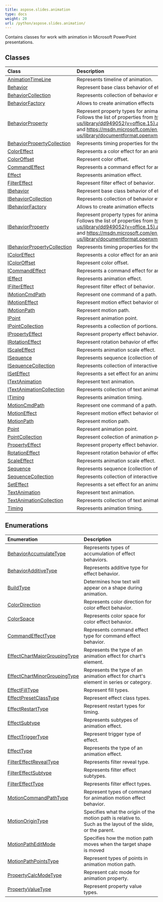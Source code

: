 ```yaml
---
title: aspose.slides.animation
type: docs
weight: 20
url: /python/aspose.slides.animation/
---
```



Contains classes for work with animation in Microsoft PowerPoint presentations.

## **Classes**
|**Class**|**Description**|
| :- | :- |
|[AnimationTimeLine](/python/aspose.slides.animation/animationtimeline/)|Represents timeline of animation.|
|[Behavior](/python/aspose.slides.animation/behavior/)|Represent base class behavior of effect.|
|[BehaviorCollection](/python/aspose.slides.animation/behaviorcollection/)|Represents collection of behavior effects.|
|[BehaviorFactory](/python/aspose.slides.animation/behaviorfactory/)|Allows to create animation effects|
|[BehaviorProperty](/python/aspose.slides.animation/behaviorproperty/)|Represent property types for animation behavior.<br/>            Follows the list of properties from https://msdn.microsoft.com/en-us/library/dd949052(v=office.15).aspx<br/>            and https://msdn.microsoft.com/en-us/library/documentformat.openxml.presentation.attributename(v=office.15).aspx|
|[BehaviorPropertyCollection](/python/aspose.slides.animation/behaviorpropertycollection/)|Represents timing properties for the effect behavior.|
|[ColorEffect](/python/aspose.slides.animation/coloreffect/)|Represents a color effect for an animation behavior.|
|[ColorOffset](/python/aspose.slides.animation/coloroffset/)|Represent color offset.|
|[CommandEffect](/python/aspose.slides.animation/commandeffect/)|Represents a command effect for an animation behavior.|
|[Effect](/python/aspose.slides.animation/effect/)|Represents animation effect.|
|[FilterEffect](/python/aspose.slides.animation/filtereffect/)|Represent filter effect of behavior.|
|[IBehavior](/python/aspose.slides.animation/ibehavior/)|Represent base class behavior of effect.|
|[IBehaviorCollection](/python/aspose.slides.animation/ibehaviorcollection/)|Represents collection of behavior effects.|
|[IBehaviorFactory](/python/aspose.slides.animation/ibehaviorfactory/)|Allows to create animation effects|
|[IBehaviorProperty](/python/aspose.slides.animation/ibehaviorproperty/)|Represent property types for animation behavior.<br/>            Follows the list of properties from https://msdn.microsoft.com/en-us/library/dd949052(v=office.15).aspx<br/>            and https://msdn.microsoft.com/en-us/library/documentformat.openxml.presentation.attributename(v=office.15).aspx|
|[IBehaviorPropertyCollection](/python/aspose.slides.animation/ibehaviorpropertycollection/)|Represents timing properties for the effect behavior.|
|[IColorEffect](/python/aspose.slides.animation/icoloreffect/)|Represents a color effect for an animation behavior.|
|[IColorOffset](/python/aspose.slides.animation/icoloroffset/)|Represent color offset.|
|[ICommandEffect](/python/aspose.slides.animation/icommandeffect/)|Represents a command effect for an animation behavior.|
|[IEffect](/python/aspose.slides.animation/ieffect/)|Represents animation effect.|
|[IFilterEffect](/python/aspose.slides.animation/ifiltereffect/)|Represent filter effect of behavior.|
|[IMotionCmdPath](/python/aspose.slides.animation/imotioncmdpath/)|Represent one command of a path.|
|[IMotionEffect](/python/aspose.slides.animation/imotioneffect/)|Represent motion effect behavior of effect.|
|[IMotionPath](/python/aspose.slides.animation/imotionpath/)|Represent motion path.|
|[IPoint](/python/aspose.slides.animation/ipoint/)|Represent animation point.|
|[IPointCollection](/python/aspose.slides.animation/ipointcollection/)|Represents a collection of portions.|
|[IPropertyEffect](/python/aspose.slides.animation/ipropertyeffect/)|Represent property effect behavior.|
|[IRotationEffect](/python/aspose.slides.animation/irotationeffect/)|Represent rotation behavior of effect.|
|[IScaleEffect](/python/aspose.slides.animation/iscaleeffect/)|Represents animation scale effect.|
|[ISequence](/python/aspose.slides.animation/isequence/)|Represents sequence (collection of effects).|
|[ISequenceCollection](/python/aspose.slides.animation/isequencecollection/)|Represents collection of interactive sequences.|
|[ISetEffect](/python/aspose.slides.animation/iseteffect/)|Represents a set effect for an animation behavior.|
|[ITextAnimation](/python/aspose.slides.animation/itextanimation/)|Represent text animation.|
|[ITextAnimationCollection](/python/aspose.slides.animation/itextanimationcollection/)|Represents collection of text animations.|
|[ITiming](/python/aspose.slides.animation/itiming/)|Represents animation timing.|
|[MotionCmdPath](/python/aspose.slides.animation/motioncmdpath/)|Represent one command of a path.|
|[MotionEffect](/python/aspose.slides.animation/motioneffect/)|Represent motion effect behavior of effect.|
|[MotionPath](/python/aspose.slides.animation/motionpath/)|Represent motion path.|
|[Point](/python/aspose.slides.animation/point/)|Represent animation point.|
|[PointCollection](/python/aspose.slides.animation/pointcollection/)|Represent collection of animation points.|
|[PropertyEffect](/python/aspose.slides.animation/propertyeffect/)|Represent property effect behavior.|
|[RotationEffect](/python/aspose.slides.animation/rotationeffect/)|Represent rotation behavior of effect.|
|[ScaleEffect](/python/aspose.slides.animation/scaleeffect/)|Represents animation scale effect.|
|[Sequence](/python/aspose.slides.animation/sequence/)|Represents sequence (collection of effects).|
|[SequenceCollection](/python/aspose.slides.animation/sequencecollection/)|Represents collection of interactive sequences.|
|[SetEffect](/python/aspose.slides.animation/seteffect/)|Represents a set effect for an animation behavior.|
|[TextAnimation](/python/aspose.slides.animation/textanimation/)|Represent text animation.|
|[TextAnimationCollection](/python/aspose.slides.animation/textanimationcollection/)|Represents collection of text animations.|
|[Timing](/python/aspose.slides.animation/timing/)|Represents animation timing.|
## **Enumerations**
|**Enumeration**|**Description**|
| :- | :- |
|[BehaviorAccumulateType](/python/aspose.slides.animation/behavioraccumulatetype/)|Represents types of accumulation of effect behaviors.|
|[BehaviorAdditiveType](/python/aspose.slides.animation/behavioradditivetype/)|Represents additive type for effect behavior.|
|[BuildType](/python/aspose.slides.animation/buildtype/)|Determines how text will appear on a shape during animation.|
|[ColorDirection](/python/aspose.slides.animation/colordirection/)|Represents color direction for color effect behavior.|
|[ColorSpace](/python/aspose.slides.animation/colorspace/)|Represents color space for color effect behavior.|
|[CommandEffectType](/python/aspose.slides.animation/commandeffecttype/)|Represents command effect type for command effect behavior.|
|[EffectChartMajorGroupingType](/python/aspose.slides.animation/effectchartmajorgroupingtype/)|Represents the type of an animation effect for chart's element.|
|[EffectChartMinorGroupingType](/python/aspose.slides.animation/effectchartminorgroupingtype/)|Represents the type of an animation effect for chart's element in series or category.|
|[EffectFillType](/python/aspose.slides.animation/effectfilltype/)|Represent fill types.|
|[EffectPresetClassType](/python/aspose.slides.animation/effectpresetclasstype/)|Represent effect class types.|
|[EffectRestartType](/python/aspose.slides.animation/effectrestarttype/)|Represent restart types for timing.|
|[EffectSubtype](/python/aspose.slides.animation/effectsubtype/)|Represents subtypes of animation effect.|
|[EffectTriggerType](/python/aspose.slides.animation/effecttriggertype/)|Represent trigger type of effect.|
|[EffectType](/python/aspose.slides.animation/effecttype/)|Represents the type of an animation effect.|
|[FilterEffectRevealType](/python/aspose.slides.animation/filtereffectrevealtype/)|Represents filter reveal type.|
|[FilterEffectSubtype](/python/aspose.slides.animation/filtereffectsubtype/)|Represents filter effect subtypes.|
|[FilterEffectType](/python/aspose.slides.animation/filtereffecttype/)|Represents filter effect types.|
|[MotionCommandPathType](/python/aspose.slides.animation/motioncommandpathtype/)|Represent types of command for animation motion effect behavior.|
|[MotionOriginType](/python/aspose.slides.animation/motionorigintype/)|Specifies what the origin of the motion path is relative to.<br/>            Such as the layout of the slide, or the parent.|
|[MotionPathEditMode](/python/aspose.slides.animation/motionpatheditmode/)|Specifies how the motion path moves when the target shape is moved|
|[MotionPathPointsType](/python/aspose.slides.animation/motionpathpointstype/)|Represent types of points in animation motion path.|
|[PropertyCalcModeType](/python/aspose.slides.animation/propertycalcmodetype/)|Represent calc mode for animation property.|
|[PropertyValueType](/python/aspose.slides.animation/propertyvaluetype/)|Represent property value types.|
